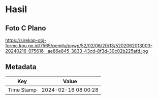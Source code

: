 # Hasil

## Foto C Plano

https://sirekap-obj-formc.kpu.go.id/7565/pemilu/ppwp/52/02/06/20/13/5202062013003-20240216-075616--ae86e845-3833-43cd-8f3d-30c02b225afd.jpg


## Metadata

| Key        | Value               |
| ---------- | ------------------- |
| Time Stamp | 2024-02-16 08:00:28 |



